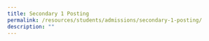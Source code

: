 ```yaml
---
title: Secondary 1 Posting
permalink: /resources/students/admissions/secondary-1-posting/
description: ""
---
```

